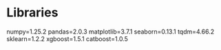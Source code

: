 # Libraries

numpy=1.25.2
pandas=2.0.3
matplotlib=3.7.1
seaborn=0.13.1
tqdm=4.66.2
sklearn=1.2.2
xgboost=1.5.1
catboost=1.0.5
